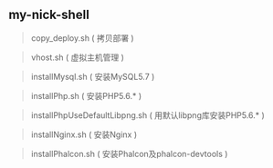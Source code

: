 ## my-nick-shell

> copy_deploy.sh  ( 拷贝部署 )
  
> vhost.sh			  ( 虚拟主机管理 )

> installMysql.sh	( 安装MySQL5.7 )

> installPhp.sh		( 安装PHP5.6.* )

> installPhpUseDefaultLibpng.sh ( 用默认libpng库安装PHP5.6.* )

> installNginx.sh ( 安装Nginx )

> installPhalcon.sh ( 安装Phalcon及phalcon-devtools )

